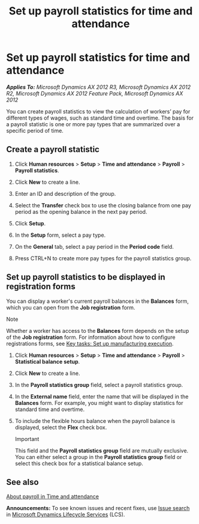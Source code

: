 ﻿---
title: Set up payroll statistics for time and attendance
TOCTitle: Set up payroll statistics for time and attendance
ms:assetid: f727afd2-188d-4dfa-a0bd-7ec00ae1d869
ms:mtpsurl: https://technet.microsoft.com/en-us/library/Aa499785(v=AX.60)
ms:contentKeyID: 36060026
ms.date: 04/18/2014
mtps_version: v=AX.60
f1_keywords:
- payroll
- statistics
---

# Set up payroll statistics for time and attendance 


_**Applies To:** Microsoft Dynamics AX 2012 R3, Microsoft Dynamics AX 2012 R2, Microsoft Dynamics AX 2012 Feature Pack, Microsoft Dynamics AX 2012_

You can create payroll statistics to view the calculation of workers’ pay for different types of wages, such as standard time and overtime. The basis for a payroll statistic is one or more pay types that are summarized over a specific period of time.

## Create a payroll statistic

1.  Click **Human resources** \> **Setup** \> **Time and attendance** \> **Payroll** \> **Payroll statistics**.

2.  Click **New** to create a line.

3.  Enter an ID and description of the group.

4.  Select the **Transfer** check box to use the closing balance from one pay period as the opening balance in the next pay period.

5.  Click **Setup**.

6.  In the **Setup** form, select a pay type.

7.  On the **General** tab, select a pay period in the **Period code** field.

8.  Press CTRL+N to create more pay types for the payroll statistics group.

## Set up payroll statistics to be displayed in registration forms

You can display a worker's current payroll balances in the **Balances** form, which you can open from the **Job registration** form.


> [!NOTE]
> <P>Whether a worker has access to the <STRONG>Balances</STRONG> form depends on the setup of the <STRONG>Job registration</STRONG> form. For information about how to configure registrations forms, see <A href="key-tasks-set-up-manufacturing-execution.md">Key tasks: Set up manufacturing execution</A>.</P>



1.  Click **Human resources** \> **Setup** \> **Time and attendance** \> **Payroll** \> **Statistical balance setup**.

2.  Click **New** to create a line.

3.  In the **Payroll statistics group** field, select a payroll statistics group.

4.  In the **External name** field, enter the name that will be displayed in the **Balances** form. For example, you might want to display statistics for standard time and overtime.

5.  To include the flexible hours balance when the payroll balance is displayed, select the **Flex** check box.
    

    > [!IMPORTANT]
    > <P>This field and the <STRONG>Payroll statistics group</STRONG> field are mutually exclusive. You can either select a group in the <STRONG>Payroll statistics group</STRONG> field or select this check box for a statistical balance setup.</P>



## See also

[About payroll in Time and attendance](about-payroll-in-time-and-attendance.md)

  
**Announcements:** To see known issues and recent fixes, use [Issue search](http://go.microsoft.com/fwlink/?linkid=389258) in [Microsoft Dynamics Lifecycle Services](http://go.microsoft.com/fwlink/?linkid=306505) (LCS).

